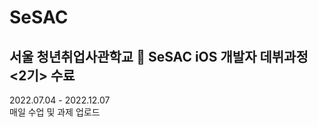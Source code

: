 # SeSAC  
  
## 서울 청년취업사관학교 🌱 SeSAC iOS 개발자 데뷔과정 <2기> 수료  
  
2022.07.04 - 2022.12.07  
매일 수업 및 과제 업로드  
